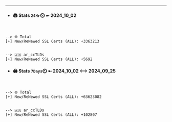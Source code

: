 

---
- #### 🖨️ **Stats** `24Hr`⏲️ ➼ 2024_10_02
```console


--> 🌐 Total
[+] New/ReNewed SSL Certs (ALL): +3363213


--> 🇦🇷 ar_ccTLDs
[+] New/ReNewed SSL Certs (ALL): +5692

```

- #### 🖨️ **Stats** `7Days`⏲️ ➼ 2024_10_02 <--> 2024_09_25
```console


--> 🌐 Total
[+] New/ReNewed SSL Certs (ALL): +63623082


--> 🇦🇷 ar_ccTLDs
[+] New/ReNewed SSL Certs (ALL): +102807

```

